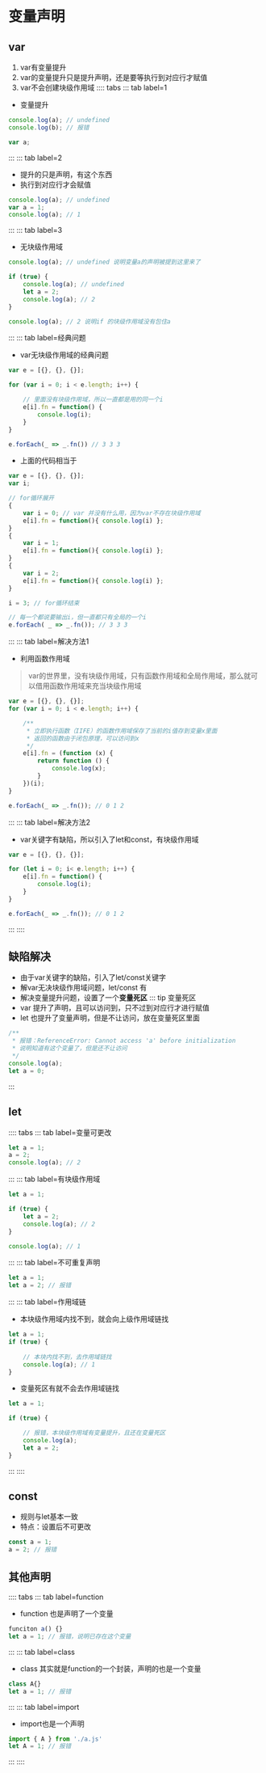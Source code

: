 # 变量声明

## var
1. var有变量提升
2. var的变量提升只是提升声明，还是要等执行到对应行才赋值
3. var不会创建块级作用域
:::: tabs
::: tab label=1
* 变量提升
```js
console.log(a); // undefined
console.log(b); // 报错

var a;
```
:::
::: tab label=2
* 提升的只是声明，有这个东西
* 执行到对应行才会赋值
```js
console.log(a); // undefined
var a = 1;
console.log(a); // 1
```
:::
::: tab label=3
* 无块级作用域
```js
console.log(a); // undefined 说明变量a的声明被提到这里来了

if (true) {
    console.log(a); // undefined
    let a = 2;
    console.log(a); // 2
}

console.log(a); // 2 说明if 的块级作用域没有包住a
```
:::
::: tab label=经典问题
* var无块级作用域的经典问题
```js
var e = [{}, {}, {}];

for (var i = 0; i < e.length; i++) {

    // 里面没有块级作用域，所以一直都是用的同一个i
    e[i].fn = function() {
        console.log(i);
    }
}

e.forEach(_ => _.fn()) // 3 3 3
```
* 上面的代码相当于
```js
var e = [{}, {}, {}];
var i;

// for循环展开
{
    var i = 0; // var 并没有什么用，因为var不存在块级作用域
    e[i].fn = function(){ console.log(i) };
}
{
    var i = 1;
    e[i].fn = function(){ console.log(i) };
}
{
    var i = 2;
    e[i].fn = function(){ console.log(i) };
}

i = 3; // for循环结束

// 每一个都说要输出i，但一直都只有全局的一个i
e.forEach( _ => _.fn()); // 3 3 3
```
:::
::: tab label=解决方法1
* 利用函数作用域
> var的世界里，没有块级作用域，只有函数作用域和全局作用域，那么就可以借用函数作用域来充当块级作用域
```js
var e = [{}, {}, {}];
for (var i = 0; i < e.length; i++) {

    /**
     * 立即执行函数（IIFE）的函数作用域保存了当前的i值存到变量x里面
     * 返回的函数由于闭包原理，可以访问到x
     */
    e[i].fn = (function (x) {
        return function () {
            console.log(x);
        }
    })(i);
}

e.forEach(_ => _.fn()); // 0 1 2
```
:::
::: tab label=解决方法2
* var关键字有缺陷，所以引入了let和const，有块级作用域
```js
var e = [{}, {}, {}];

for (let i = 0; i< e.length; i++) {
    e[i].fn = function() {
        console.log(i);
    }
}

e.forEach(_ => _.fn()); // 0 1 2
```
:::
::::

## 缺陷解决
* 由于var关键字的缺陷，引入了let/const关键字
* 解var无决块级作用域问题，let/const 有
* 解决变量提升问题，设置了一个**变量死区**
::: tip 变量死区
* var 提升了声明，且可以访问到，只不过到对应行才进行赋值
* let 也提升了变量声明，但是不让访问，放在变量死区里面
```js
/**
 * 报错：ReferenceError: Cannot access 'a' before initialization
 * 说明知道有这个变量了，但是还不让访问
 */
console.log(a);
let a = 0;
```
:::
## let
:::: tabs
::: tab label=变量可更改
```js
let a = 1;
a = 2;
console.log(a); // 2
```
:::
::: tab label=有块级作用域
```js
let a = 1;

if (true) {
    let a = 2;
    console.log(a); // 2
}

console.log(a); // 1
```
:::
::: tab label=不可重复声明
```js
let a = 1;
let a = 2; // 报错
```
:::
::: tab label=作用域链
* 本块级作用域内找不到，就会向上级作用域链找
```js
let a = 1;
if (true) {
    
    // 本块内找不到，去作用域链找
    console.log(a); // 1
}
```
* 变量死区有就不会去作用域链找
```js
let a = 1;

if (true) {

    // 报错，本块级作用域有变量提升，且还在变量死区
    console.log(a);
    let a = 2;
}
```
:::
::::

## const
* 规则与let基本一致
* 特点：设置后不可更改
```js
const a = 1;
a = 2; // 报错
```

## 其他声明
:::: tabs
::: tab label=function
* function 也是声明了一个变量
```js
funciton a() {}
let a = 1; // 报错，说明已存在这个变量
```
:::
::: tab label=class
* class 其实就是function的一个封装，声明的也是一个变量
```js
class A{}
let a = 1; // 报错
```
:::
::: tab label=import
* import也是一个声明
```js
import { A } from './a.js'
let A = 1; // 报错
```
:::
::::